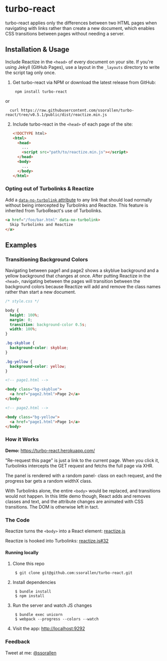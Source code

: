 # turbo-react

turbo-react applies only the differences between two HTML pages when navigating
with links rather than create a new document, which enables CSS transitions
between pages without needing a server.

## Installation & Usage

Include Reactize in the `<head>` of every document on your site. If you're using
Jekyll (GitHub Pages), use a layout in the `_layouts` directory to write the
script tag only once.

1. Get turbo-react via NPM or download the latest release from GitHub:

        npm install turbo-react

  or

      curl https://raw.githubusercontent.com/ssorallen/turbo-react/tree/v0.5.1/public/dist/reactize.min.js

2. Include turbo-react in the `<head>` of each page of the site:

    ```html
    <!DOCTYPE html>
    <html>
      <head>
        ...
        <script src="path/to/reactize.min.js"></script>
      </head>
      <body>
        ...
      </body>
    </html>
    ```

### Opting out of Turbolinks & Reactize

Add a
[`data-no-turbolink` attribute](https://github.com/rails/turbolinks#opting-out-of-turbolinks)
to any link that should load normally without being intercepted by Turbolinks
and Reactize. This feature is inherited from TurboReact's use of Turbolinks.

```html
<a href="/foo/bar.html" data-no-turbolink>
  Skip Turbolinks and Reactize
</a>
```

## Examples

### Transitioning Background Colors

Navigating between page1 and page2 shows a skyblue background and a yellow
background that changes at once. After putting Reactize in the `<head>`,
navigating between the pages will transition between the background colors
because Reactize will add and remove the class names rather than start a new
document.

```css
/* style.css */

body {
  height: 100%;
  margin: 0;
  transition: background-color 0.5s;
  width: 100%;
}

.bg-skyblue {
  background-color: skyblue;
}

.bg-yellow {
  background-color: yellow;
}
```

```html
<!-- page1.html -->

<body class="bg-skyblue">
  <a href="page2.html">Page 2</a>
</body>
```

```html
<!-- page2.html -->

<body class="bg-yellow">
  <a href="page1.html">Page 1</a>
</body>
```

### How it Works

**Demo:** https://turbo-react.herokuapp.com/

"Re-request this page" is just a link to the current page. When you click it,
Turbolinks intercepts the GET request and fetchs the full page via XHR.

The panel is rendered with a random panel- class on each request,
and the progress bar gets a random widthX class.

With Turbolinks alone, the entire `<body>` would be replaced, and transitions
would not happen. In this little demo though, React adds and removes
classes and text, and the attribute changes are animated with CSS transitions.
The DOM is otherwise left in tact.

### The Code

Reactize turns the `<body>` into a React element: [reactize.js](https://github.com/ssorallen/turbo-react/blob/master/src/reactize.js)

Reactize is hooked into Turbolinks: [reactize.js#32](https://github.com/ssorallen/turbo-react/blob/master/src/reactize.js#L32)


#### Running locally

1. Clone this repo

        $ git clone git@github.com:ssorallen/turbo-react.git

2. Install dependencies

        $ bundle install
        $ npm install

3. Run the server and watch JS changes

        $ bundle exec unicorn
        $ webpack --progress --colors --watch

4. Visit the app: [http://localhost:9292](http://localhost:9292)

### Feedback

Tweet at me: [@ssorallen](https://twitter.com/ssorallen?rel=author)
